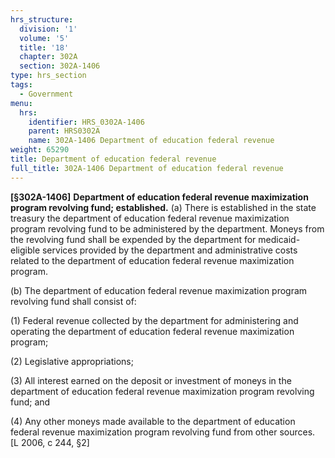```yaml
---
hrs_structure:
  division: '1'
  volume: '5'
  title: '18'
  chapter: 302A
  section: 302A-1406
type: hrs_section
tags:
  - Government
menu:
  hrs:
    identifier: HRS_0302A-1406
    parent: HRS0302A
    name: 302A-1406 Department of education federal revenue
weight: 65290
title: Department of education federal revenue
full_title: 302A-1406 Department of education federal revenue
---
```

**[§302A-1406]** **Department of education federal revenue maximization program revolving fund; established.** (a) There is established in the state treasury the department of education federal revenue maximization program revolving fund to be administered by the department. Moneys from the revolving fund shall be expended by the department for medicaid-eligible services provided by the department and administrative costs related to the department of education federal revenue maximization program.

(b) The department of education federal revenue maximization program revolving fund shall consist of:

(1) Federal revenue collected by the department for administering and operating the department of education federal revenue maximization program;

(2) Legislative appropriations;

(3) All interest earned on the deposit or investment of moneys in the department of education federal revenue maximization program revolving fund; and

(4) Any other moneys made available to the department of education federal revenue maximization program revolving fund from other sources. [L 2006, c 244, §2]